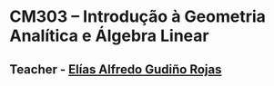 # CM303 – Introdução à Geometria Analítica e Álgebra Linear

## Teacher - [Elías Alfredo Gudiño Rojas](https://www.escavador.com/sobre/224734389/elias-gudino-rojas)
